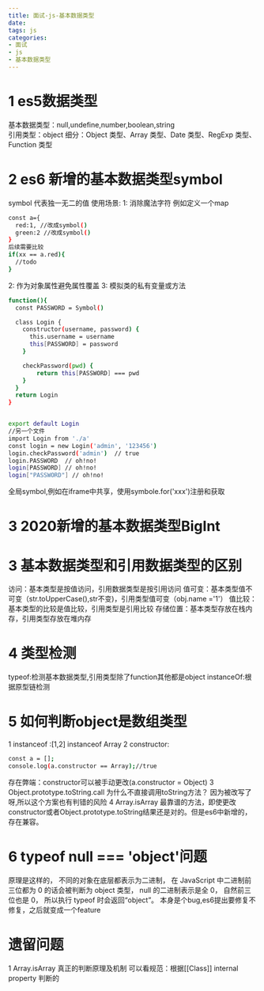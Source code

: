 ```yaml
---
title: 面试-js-基本数据类型
date:
tags: js 
categories: 
- 面试
- js
- 基本数据类型
---
```

# 1 es5数据类型
基本数据类型：null,undefine,number,boolean,string  
引用类型：object  细分：Object 类型、Array 类型、Date 类型、RegExp 类型、Function 类型
# 2 es6 新增的基本数据类型symbol
symbol  代表独一无二的值
使用场景:
1: 消除魔法字符
例如定义一个map
```bash
const a={
  red:1, //改成symbol()
  green:2 //改成symbol()
}
后续需要比较
if(xx == a.red){
  //todo
}
```
2: 作为对象属性避免属性覆盖
3: 模拟类的私有变量或方法
```bash
function(){
  const PASSWORD = Symbol()

  class Login {
    constructor(username, password) {
      this.username = username
      this[PASSWORD] = password
    }

    checkPassword(pwd) {
        return this[PASSWORD] === pwd
    }
  }
  return Login
}


export default Login
//另一个文件
import Login from './a'
const login = new Login('admin', '123456')
login.checkPassword('admin')  // true
login.PASSWORD  // oh!no!
login[PASSWORD] // oh!no!
login["PASSWORD"] // oh!no!
```
全局symbol,例如在iframe中共享，使用symbole.for('xxx')注册和获取
# 3 2020新增的基本数据类型BigInt

# 3 基本数据类型和引用数据类型的区别
访问：基本类型是按值访问，引用数据类型是按引用访问
值可变：基本类型值不可变（str.toUpperCase(),str不变)，引用类型值可变（obj.name ='1'）
值比较：基本类型的比较是值比较，引用类型是引用比较
存储位置：基本类型存放在栈内存，引用类型存放在堆内存
# 4 类型检测
typeof:检测基本数据类型,引用类型除了function其他都是object
instanceOf:根据原型链检测 
# 5 如何判断object是数组类型
1 instanceof :[1,2] instanceof Array
2 constructor: 
```bash
const a = [];
console.log(a.constructor == Array);//true
```
存在弊端：constructor可以被手动更改(a.constructor = Object)
3 Object.prototype.toString.call
为什么不直接调用toString方法？
因为被改写了呀,所以这个方案也有判错的风险
4 Array.isArray 最靠谱的方法，即使更改constructor或者Object.prototype.toString结果还是对的。但是es6中新增的，存在兼容。
# 6 typeof null === 'object'问题
  原理是这样的， 不同的对象在底层都表示为二进制， 在 JavaScript 中二进制前三位都为 0 的话会被判断为 object 类型， null 的二进制表示是全 0， 自然前三位也是 0， 所以执行 typeof 时会返回“object”。
  本身是个bug,es6提出要修复不修复，之后就变成一个feature



# 遗留问题
1 Array.isArray  真正的判断原理及机制
可以看规范：根据[[Class]] internal property 判断的
